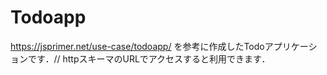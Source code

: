 # Todoapp
https://jsprimer.net/use-case/todoapp/
を参考に作成したTodoアプリケーションです．//
httpスキーマのURLでアクセスすると利用できます．
